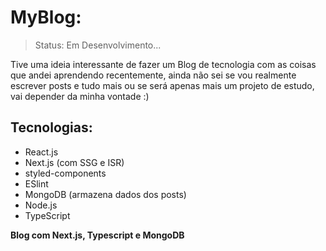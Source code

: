 # MyBlog:

> Status: Em Desenvolvimento...

Tive uma ideia interessante de fazer um Blog de tecnologia com as coisas que andei aprendendo recentemente, ainda não sei se vou realmente escrever posts e tudo mais ou se será apenas mais um projeto de estudo, vai depender da minha vontade :)

## Tecnologias:
- React.js
- Next.js (com SSG e ISR)
- styled-components
- ESlint
- MongoDB (armazena dados dos posts)
- Node.js
- TypeScript

**Blog com Next.js, Typescript e MongoDB**